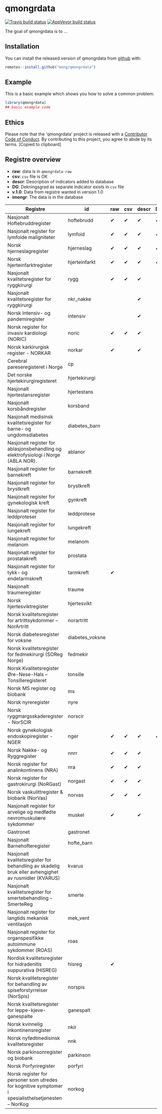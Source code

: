 
# qmongrdata

<!-- badges: start -->
[![Travis build status](https://travis-ci.org/mong/qmongrdata.svg?branch=master)](https://travis-ci.org/mong/qmongrdata)
[![AppVeyor build status](https://ci.appveyor.com/api/projects/status/github/mong/qmongrdata?branch=master&svg=true)](https://ci.appveyor.com/project/mong/qmongrdata)
<!-- badges: end -->

The goal of qmongrdata is to ...

## Installation

You can install the released version of qmongrdata from [github](https://github.com/) with:

``` r
remotes::install.github("mong/qmongrdata")
```

## Example

This is a basic example which shows you how to solve a common problem:

``` r
library(qmongrdata)
## basic example code
```
## Ethics
Please note that the 'qmongrdata' project is released with a
  [Contributor Code of Conduct](CODE_OF_CONDUCT.md).
  By contributing to this project, you agree to abide by its terms.
  [Copied to clipboard]

## Registre overview

- **raw**: data is in `qmongrdata-raw`
- **csv**: `csv` file is OK
- **descr**: Description of indicators added to database
- **DG**: Dekningsgrad as separate indicator exists in `csv` file
- **v.1.0**: Data from registre wanted in version 1.0
- **imongr**: The data is in the database

| Registre                                                                                            | id              | raw      | csv      | descr    | DG       | v1.0     | imongr   |
| ---                                                                                                 | ---             | ---      | ---      | ---      | ---      | ---      | ---      |
| Nasjonalt Hoftebruddregister                                                                        | hoftebrudd      | &#10004; | &#10004; | &#10004; | &#10004; | &#10004; | &#10004; |
| Nasjonalt register for lymfoide maligniteter                                                        | lymfoid         | &#10004; | &#10004; | &#10004; | &#10004; | &#10004; | &#10004;
| Norsk hjerneslagregister                                                                            | hjerneslag      | &#10004; | &#10004; | &#10004; | &#10004; | &#10004; | &#10004;
| Norsk hjerteinfarktregister                                                                         | hjerteinfarkt   | &#10004; | &#10004; | &#10004; | &#10004; | &#10004; | &#10004;
| Nasjonalt kvalitetsregister for ryggkirurgi                                                         | rygg            | &#10004; | &#10004; | &#10004; |          | &#10004; | &#10004;
| Nasjonalt kvalitetsregister for ryggkirurgi                                                         | nkr_nakke       |          |          | &#10004; |          | &#10004;
| Norsk Intensiv- og pandemiregister                                                                  | intensiv        |          |          | &#10004; |          | &#10004;
| Norsk register for invasiv kardiologi (NORIC)                                                       | noric           | &#10004; | &#10004; | &#10004; |          | &#10004; | &#10004;
| Norsk karkirurgisk register - NORKAR                                                                | norkar          | &#10004; |          | &#10004; |          | &#10004; |
| Cerebral pareseregisteret i Norge                                                                   | cp              |          |          |          |          | &#10004; |
| ​Det norske hjertekirurgiregisteret                                                                 | hjertekirurgi   |          |          |          |          | &#10004; |
| Nasjonalt hjertestansregister                                                                       | hjertestans     |          |          |          |          | &#10004; |
| Nasjonalt korsbåndregister                                                                          | korsband        |          |          |          |          | &#10004; |
| Nasjonalt medisinsk kvalitetsregister for barne- og ungdomsdiabetes                                 | diabetes_barn   |          |          |          |          | &#10004; |
| Nasjonalt register for ablasjonsbehandling og elektrofysiologi i Norge (ABLA NOR).                  | ablanor         |          |          |          |          | &#10004; |
| Nasjonalt register for barnekreft                                                                   | barnekreft      |          |          |          |          | &#10004; |
| Nasjonalt register for brystkreft                                                                   | brystkreft      |          |          |          |          | &#10004; |
| Nasjonalt register for gynekologisk kreft                                                           | gynkreft        |          |          |          |          | &#10004; |
| Nasjonalt register for leddproteser                                                                 | leddprotese     |          |          |          |          | &#10004; |
| Nasjonalt register for lungekreft                                                                   | lungekreft      |          |          |          |          | &#10004; |
| Nasjonalt register for melanom                                                                      | melanom         |          |          |          |          | &#10004; |
| Nasjonalt register for prostatakreft                                                                | prostata        |          |          |          |          | &#10004; |
| Nasjonalt register for tykk- og endetarmskreft                                                      | tarmkreft       | &#10004; |          |          |          | &#10004; |
| Nasjonalt traumeregister                                                                            | traume          |          |          |          |          | &#10004; |
| Norsk hjertesviktregister                                                                           | hjertesvikt     |          |          |          |          | &#10004; |
| Norsk kvalitetsregister for artrittsykdommer – NorArtritt                                           | norartritt      |          |          |          |          | &#10004; |
| Norsk diabetesregister for voksne                                                                   | diabetes_voksne |          |          |          |          | &#10004; |
| Norsk kvalitetsregister for fedmekirurgi (SOReg Norge)                                              | fedmekir        |          |          |          |          | &#10004; |
| Norsk Kvalitetsregister Øre-Nese-Hals – Tonsilleregisteret                                          | tonsille        |          |          |          |          | &#10004; |
| Norsk MS register og biobank                                                                        | ms              |          |          |          |          | &#10004; |
| Norsk nyreregister                                                                                  | nyre            |          |          |          |          | &#10004; |
| Norsk ryggmargsskaderegister - NorSCIR                                                              | norscir         |          |          |          |          | &#10004; |
| Norsk gynekologisk endoskopiregister - NGER                                                         | nger            | &#10004; | &#10004; | &#10004; | &#10004; |          | &#10004; |
| Norsk Nakke- og Ryggregister                                                                        | nnrr            | &#10004; | &#10004; | &#10004; |
| Norsk register for analinkontinens (NRA)                                                            | nra             | &#10004; | &#10004; | &#10004; |
| Norsk register for gastrokirurgi (NoRGast)                                                          | norgast         | &#10004; | &#10004; | &#10004; |          |          | &#10004;
| Norsk vaskulittregister & biobank (NorVas)                                                          | norvas          | &#10004; | &#10004; | &#10004; |          |          | &#10004;
| Nasjonalt register for arvelige og medfødte nevromuskulære sykdommer                                | muskel          | &#10004; |          | &#10004; |
| Gastronet                                                                                           | gastronet       |          |
| Nasjonalt Barnehofteregister                                                                        | hofte_barn      |          |
| Nasjonalt kvalitetsregister for behandling av skadelig bruk eller avhengighet av rusmidler (KVARUS) | kvarus          |          |
| Nasjonalt kvalitetsregister for smertebehandling – SmerteReg                                        | smerte          |          |
| Nasjonalt register for langtids mekanisk ventilasjon                                                | mek_vent        |          |
| Nasjonalt register for organspesifikke autoimmune sykdommer (ROAS)                                  | roas            |          |
| Nordisk kvalitetsregister for hidradenitis suppurativa (HISREG)                                     | hisreg          | &#10004; |
| Norsk kvalitetsregister for behandling av spiseforstyrrelser (NorSpis)                              | norspis         |          |
| Norsk kvalitetsregister for leppe-kjeve-ganespalte                                                  | ganespalt       |          |
| Norsk kvinnelig inkontinensregister                                                                 | nkir            |          |
| Norsk nyfødtmedisinsk kvalitetsregister                                                             | nnk             |          |
| Norsk parkinsonregister og biobank                                                                  | parkinson       |          |
| Norsk Porfyriregister                                                                               | porfyri         |          |
| Norsk register for personer som utredes for kognitive symptomer i spesialisthelsetjenesten – NorKog | norkog          |          |

